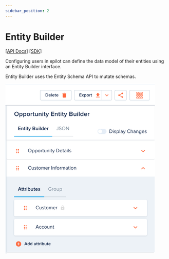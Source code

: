 ```yaml
---
sidebar_position: 2
---
```


# Entity Builder

[[API Docs](/api/entity/#tag/Schemas)]
[[SDK](https://www.npmjs.com/package/@epilot/entity-client)]

Configuring users in epilot can define the data model of their entities using an Entity Builder interface.

Entity Builder uses the Entity Schema API to mutate schemas.

![Entity Builder screenshot](../../static/img/entity-builder-example.png)
